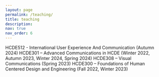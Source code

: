 ```yaml
---
layout: page
permalink: /teaching/
title: teaching
description:
nav: true
nav_order: 6
---
```

HCDE512 - International User Experience And Communication (Autumn 2024)
HCDE301 – Advanced Communications in HCDE (Winter 2022, Autumn 2023, Winter 2024, Spring 2024) 
HCDE308 – Visual Communications (Spring 2023) 
HCDE300 – Foundations of Human Centered Design and Engineering (Fall 2022, Winter 2023)
